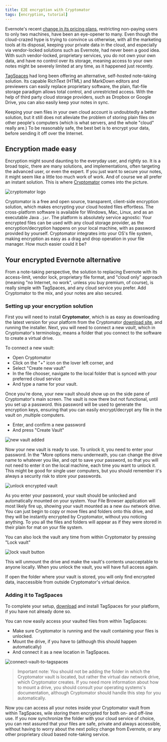 ```yaml
---
title: E2E encryption with Cryptomator
tags: [encryption, tutorial]
---
```


Evernote's recent [change in its pricing plans](https://blog.evernote.com/blog/2016/06/28/changes-to-evernotes-pricing-plans/), restricting non-paying users to only two machines, have been an eye-opener to many. Even though the cloud-crazed hype is trying to convince us otherwise, with all the marketing tools at its disposal, keeping your private data in the cloud, and especially via vendor-locked solutions such as Evernote, had never been a good idea. With such vendor-locked, proprietary services, you do not own your own data, and have no control over its storage, meaning access to your own notes might be severely limited at any time, as it happened just recently.

[TagSpaces](https://www.tagspaces.org/) had long been offering an alternative, self-hosted note-taking solution. Its capable RichText (HTML) and MarkDown editors and previewers can easily replace proprietary software, the plain, flat-file storage paradigm allows total control, and unrestricted access. With the help of third party cloud storage providers, such as Dropbox or Google Drive, you can also easily keep your notes in sync.

Keeping your own files in your own cloud account is undoubtedly a better solution, but it still does not alleviate the problem of storing plain files on other people's computers (which is what servers, and the whole "cloud" really are.) To be reasonably safe, the best bet is to encrypt your data, before sending it off over the Internet.

## Encryption made easy

Encryption might sound daunting to the everyday user, and rightly so. It is a broad topic, there are many solutions, and implementations, often targeting the advanced user, or even the expert. If you just want to secure your notes, it might seem like a little too much work of work. And of course we all prefer an instant solution. This is where [Cryptomator](https://cryptomator.org/) comes into the picture.

![cryptomator logo](https://www.tagspaces.org/content/v2-7/cryptomator-logo.jpg)

Cryptomator is a free and open source, transparent, client-side encryption solution, which makes encrypting your cloud hosted files effortless. The cross-platform software is available for Windows, Mac, Linux, and as an executable Java `.jar`. The platform is absolutely service agnostic: Your encrypted files can be used with any cloud storage provider, as the encryption/decryption happens on your local machine, with as password provided by yourself. Cryptomator integrates into your OS's file system, making encryption as easy as a drag and drop operation in your file manager. How much easier could it be?

## Your encrypted Evernote alternative

From a note-taking perspective, the solution to replacing Evernote with its access-limit, vendor lock, proprietary file format, and "cloud only" approach (meaning "no Internet, no work", unless you buy premium, of course), is really simple with TagSpaces, and any cloud service you prefer. Add Cryptomator to the mix, and your notes are also secured.

### Setting up your encryption solution

First you will need to install **Cryptomator**, which is as easy as downloading the latest version for your platform from the Cryptomator [download site](https://cryptomator.org/downloads/), and running the installer. Next, you will need to connect a new _vault_, which in Cryptomator's terminology, means a folder that you connect to the software to create a virtual drive.

To connect a new vault:

- Open Cryptomator
- Click on the "+" icon on the lover left corner, and
- Select "Create new vault"
- In the file chooser, navigate to the local folder that is synced with your preferred cloud service
- And type a name for your vault.

Once you're done, your new vault should show up on the side pane of Cryptomator's main screen. The vault is now there but not functional, until you set up a password. this password will be used to generate the encryption keys, ensuring that you can easily encrypt/decrypt any file in the vault on ,multiple computers.

- Enter, and confirm a new password
- And press "Create Vault"

![new vault added](https://www.tagspaces.org/content/v2-7/cryptomator-new-vault-added.png)

Now your new vault is ready to use. To unlock it, you need to enter your password. In the "More options menu underneath, you can change the drive name to whatever you like, and opt to save your password, so that you will not need to enter it on the local machine, each time you want to unlock it. This might be good for single user computers, but you should remember it's always a security risk to store your passwords.

![unlock encrypted vault](https://www.tagspaces.org/content/v2-7/cryptomator-unlock-vault.png)

As you enter your password, your vault should be unlocked and automatically mounted on your system. Your File Browser application will most likely fire up, showing your vault mounted as a new `dav` network drive. You can just begin to copy or move files and folders onto this drive, and they will be instantly encrypted by Cryptomator, without you noticing anything. To you all the files and folders will appear as if they were stored in their plain for mat on your file system.

You can also lock the vault any time from within Cryptomator by pressing "Lock vault"

![lock vault button](https://www.tagspaces.org/content/v2-7/cryptomator-lock-vault-button.png)

This will unmount the drive and make the vault's contents unacceptable to anyone locally. When you unlock the vault, you will have full access again.

If open the folder where your vault is stored, you will only find encrypted data, inaccessible from outside Cryptomator's virtual device.

### Adding it to TagSpaces

To complete your setup, [download](https://www.tagspaces.org/downloads/) and install TagSpaces for your platform, if you have not already done so.

You can now easily access your vaulted files from within TagSpaces:

- Make sure Cryptomator is running and the vault containing your files is unlocked.
- Mount the drive, if you have to (although this should happen automatically)
- And connect it as a new location in TagSpaces.

![connect-vault-to-tagspaces](https://www.tagspaces.org/content/v2-7/cryptomator-connect-vault-to-tagspaces.png)

> Important note: You should not be adding the folder in which the Cryptomator vault is located, but rather the virtual dav network drive, which Cryptomator creates. If you need more information about how to mount a drive, you should consult your operating systems's documentation, although Cryptomator should handle this step for you automatically.

Now you can access all your notes inside your Cryptomator vault from within TagSpaces, wile storing them encrypted for both on- and off-line use. If you now synchronize the folder with your cloud service of choice, you can rest assured that your files are safe, private and always accessible, without having to worry about the next policy change from Evernote, or any other proprietary cloud based note-taking service.
